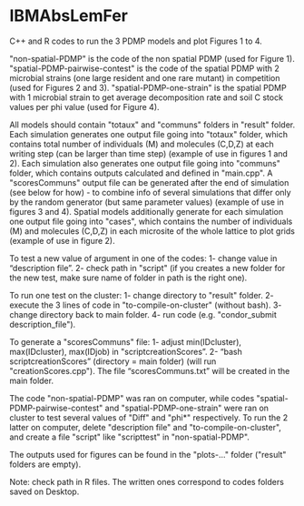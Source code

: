 # IBMAbsLemFer
C++ and R codes to run the 3 PDMP models and plot Figures 1 to 4.

"non-spatial-PDMP" is the code of the non spatial PDMP (used for Figure 1).
"spatial-PDMP-pairwise-contest" is the code of the spatial PDMP with 2 microbial strains (one large resident and one rare mutant) in competition (used for Figures 2 and 3).
"spatial-PDMP-one-strain" is the spatial PDMP with 1 microbial strain to get average decomposition rate and soil C stock values per phi value (used for Figure 4).

All models should contain "totaux" and "communs" folders in "result" folder.
Each simulation generates one output file going into "totaux" folder, which contains total number of individuals (M) and molecules (C,D,Z) at each writing step (can be larger than time step) (example of use in figures 1 and 2).
Each simulation also generates one output file going into "communs" folder, which contains outputs calculated and defined in "main.cpp". A "scoresCommuns" output file can be generated after the end of simulation (see below for how) - to combine info of several simulations that differ only by the random generator (but same parameter values) (example of use in figures 3 and 4).
Spatial models additionally generate for each simulation one output file going into "cases", which contains the number of individuals (M) and molecules (C,D,Z) in each microsite of the whole lattice to plot grids (example of use in figure 2).

To test a new value of argument in one of the codes:
1- change value in “description file”.
2- check path in "script" (if you creates a new folder for the new test, make sure name of folder in path is the right one).

To run one test on the cluster:
1- change directory to "result" folder.
2- execute the 3 lines of code in "to-compile-on-cluster" (without bash).
3- change directory back to main folder.
4- run code (e.g. "condor_submit description_file").

To generate a "scoresCommuns" file:
1- adjust min(IDcluster), max(IDcluster), max(IDjob) in "scriptcreationScores”.
2- “bash scriptcreationScores” (directory = main folder) (will run "creationScores.cpp").
The file “scoresCommuns.txt” will be created in the main folder.

The code "non-spatial-PDMP" was ran on computer, while codes "spatial-PDMP-pairwise-contest" and "spatial-PDMP-one-strain" were ran on cluster to test several values of "Diff" and "phi*" respectively. To run the 2 latter on computer, delete "description file" and "to-compile-on-cluster", and create a file "script" like "scripttest" in "non-spatial-PDMP".

The outputs used for figures can be found in the "plots-..." folder ("result" folders are empty).

Note: check path in R files. The written ones correspond to codes folders saved on Desktop.
